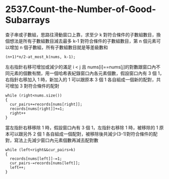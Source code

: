 # 2537.Count-the-Number-of-Good-Subarrays

查子串或子數組，思路往滑動窗口上靠，求至少 k 對符合條件的子數組數目，換個想法是所有子數組數目減去最多 k-1 對符合條件的子數組數目，第 n 個元素可以增加 n 個子數組，所有子數組數目就是等差級數和

```
(n+1)*n/2-at_most_k(nums, k-1);
```

左右指針右移可增加或減少的滿足 i < j 且 nums[i]==nums[j]的對數跟窗口內不同元素的個數有關，用一個哈希表紀錄窗口內各元素個數，假設窗口內有 3 個 1，右指針右移加入 1 時，新加入的 1 可以跟原本 3 個 1 各自組成一個新的配對，共可增加 3 對符合條件的配對

```
while (right<nums.size())
{
  cur_pairs+=records[nums[right]];
  records[nums[right]]+=1;
  right++
}
```

當左指針右移移除 1 時，假設窗口內有 3 個 1，左指針右移除 1 時，被移除的 1 原本可以跟另外 2 個 1 各自組成一個配對，被移除後共減少(3-1)對符合條件的配對，寫法上先減少窗口內元素個數再減去配對數

```
while (left<right&&cur_pairs>k)
{
  records[nums[left]]-=1;
  cur_pairs-=records[nums[left]];
  left++;
}
```
